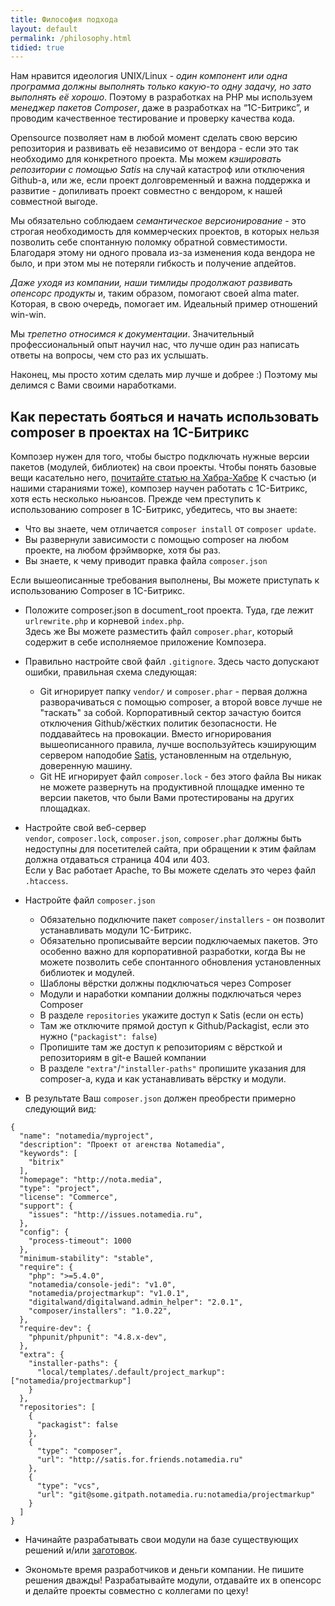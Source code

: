 ```yaml
---
title: Философия подхода
layout: default
permalink: /philosophy.html
tidied: true
---
```


Нам нравится идеология UNIX/Linux - *один компонент или одна программа должны выполнять только какую-то одну задачу, но зато выполнять её хорошо*.
Поэтому в разработках на PHP мы используем *менеджер пакетов Composer*, даже в разработках на “1С-Битрикс”, и проводим качественное тестирование и проверку качества кода.

Opensource позволяет нам в любой момент сделать свою версию репозитория и развивать её независимо от вендора - если это так необходимо для конкретного проекта. Мы можем *кэшировать репозитории с помощью Satis* на случай катастроф или отключения Github-а, или же, если проект долговременный и важна поддержка и развитие - допиливать проект совместно с вендором, к нашей совместной выгоде.

Мы обязательно соблюдаем *семантическое версионирование* - это строгая необходимость для коммерческих проектов, в которых нельзя позволить себе спонтанную поломку обратной совместимости. Благодаря этому ни одного провала из-за изменения кода вендора не было, и при этом мы не потеряли гибкость и получение апдейтов.

*Даже уходя из компании, наши тимлиды продолжают развивать опенсорс продукты* и, таким образом, помогают своей alma mater. Которая, в свою очередь, помогает им. Идеальный пример отношений win-win.

Мы *трепетно относимся к документации*. Значительный профессиональный опыт научил нас, что лучше один раз написать ответы на вопросы, чем сто раз их услышать.

Наконец, мы просто хотим сделать мир лучше и добрее :) Поэтому мы делимся с Вами своими наработками.

## Как перестать бояться и начать использовать composer в проектах на 1С-Битрикс

Композер нужен для того, чтобы быстро подключать нужные версии пакетов (модулей, библиотек) на свои проекты. Чтобы понять базовые вещи касательно него, [почитайте статью на Хабра-Хабре](https://habrahabr.ru/post/145946/)
К счастью (и нашими стараниями тоже), композер научен работать с 1С-Битрикс, хотя есть несколько ньюансов. Прежде чем преступить к использованию composer в 1С-Битрикс, убедитесь, что вы знаете:
 
  - Что вы знаете, чем отличается `composer install` от `composer update`.
  - Вы развернули зависимости с помощью composer на любом проекте, на любом фрэймворке, хотя бы раз.
  - Вы знаете, к чему приводит правка файла `composer.json`
 

Если вышеописанные требования выполнены, Вы можете приступать к использованию Composer в 1С-Битрикс.

- Положите composer.json в document_root проекта. Туда, где лежит `urlrewrite.php` и корневой `index.php`. <br/>
Здесь же Вы можете разместить файл `composer.phar`, который содержит в себе исполняемое приложение Композера.

- Правильно настройте свой файл `.gitignore`. Здесь часто допускают ошибки, правильная схема следующая:
  - Git игнорирует папку `vendor/` и `composer.phar` - первая должна разворачиваться с помощью composer, а второй вовсе лучше не "таскать" за собой. Корпоративный сектор зачастую боится отключения Github/жёстких политик безопасности. Не поддавайтесь на провокации. Вместо игнорирования вышеописанного правила, лучше воспользуйтесь кэширующим сервером наподобие [Satis](https://habrahabr.ru/post/197666/), установленным на отдельную, доверенную машину.
  - Git НЕ игнорирует файл `composer.lock` - без этого файла Вы никак не можете развернуть на продуктивной площадке именно те версии пакетов, что были Вами протестированы на других площадках.
 
- Настройте свой веб-сервер<br/>
`vendor`, `composer.lock`, `composer.json`, `composer.phar` должны быть недоступны для посетителей сайта, при обращении к этим файлам должна отдаваться страница 404 или 403.<br/>
Если у Вас работает Apache, то Вы можете сделать это через файл `.htaccess`.

- Настройте файл `composer.json`
  - Обязательно подключите пакет `composer/installers` - он позволит устанавливать модули 1С-Битрикс.
  - Обязательно прописывайте версии подключаемых пакетов. Это особенно важно для корпоративной разработки, когда Вы не можете позволить себе спонтанного обновления установленных библиотек и модулей.
  - Шаблоны вёрстки должны подключаться через Composer
  - Модули и наработки компании должны подключаться через Composer
  - В разделе `repositories` укажите доступ к Satis (если он есть)
  - Там же отключите прямой доступ к Github/Packagist, если это нужно (`"packagist": false`)
  - Пропишите там же доступ к репозиториям с вёрсткой и репозиториям в git-е Вашей компании
  - В разделе `"extra"`/`"installer-paths"` пропишите указания для composer-а, куда и как устанавливать вёрстку и модули.
 
- В результате Ваш `composer.json` должен преобрести примерно следующий вид:

```
{
  "name": "notamedia/myproject",
  "description": "Проект от агенства Notamedia",
  "keywords": [
    "bitrix"
  ],
  "homepage": "http://nota.media",
  "type": "project",
  "license": "Commerce",
  "support": {
    "issues": "http://issues.notamedia.ru",
  },
  "config": {
    "process-timeout": 1000
  },
  "minimum-stability": "stable",
  "require": {
    "php": ">=5.4.0",
    "notamedia/console-jedi": "v1.0",
    "notamedia/projectmarkup": "v1.0.1",
    "digitalwand/digitalwand.admin_helper": "2.0.1",
    "composer/installers": "1.0.22",
  },
  "require-dev": {
    "phpunit/phpunit": "4.8.x-dev",
  },
  "extra": {
    "installer-paths": {
      "local/templates/.default/project_markup": ["notamedia/projectmarkup"]
    }
  },
  "repositories": [
    {
      "packagist": false
    },
    {
      "type": "composer",
      "url": "http://satis.for.friends.notamedia.ru"
    },
    {
      "type": "vcs",
      "url": "git@some.gitpath.notamedia.ru:notamedia/projectmarkup"
    }
  ]
}
```

- Начинайте разрабатывать свои модули на базе существующих решений и/или [заготовок](https://github.com/bitrix-expert/bex.d7dull).

- Экономьте время разработчиков и деньги компании. Не пишите решения дважды! Разрабатывайте модули, отдавайте их в опенсорс и делайте проекты совместно с коллегами по цеху!


